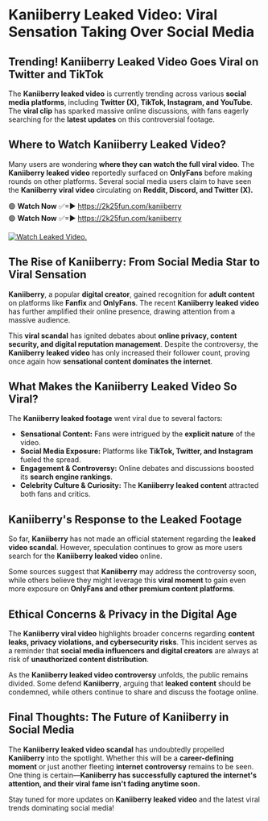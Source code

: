 # Kaniiberry Leaked Video: Viral Sensation Taking Over Social Media

## **Trending! Kaniiberry Leaked Video Goes Viral on Twitter and TikTok**
The **Kaniiberry leaked video** is currently trending across various **social media platforms**, including **Twitter (X), TikTok, Instagram, and YouTube**. The **viral clip** has sparked massive online discussions, with fans eagerly searching for the **latest updates** on this controversial footage.

## **Where to Watch Kaniiberry Leaked Video?**
Many users are wondering **where they can watch the full viral video**. The **Kaniiberry leaked video** reportedly surfaced on **OnlyFans** before making rounds on other platforms. Several social media users claim to have seen the **Kaniiberry viral video** circulating on **Reddit, Discord, and Twitter (X).**

🟢 **Watch Now** ✅=► https://2k25fun.com/kaniiberry  
🟢 **Watch Now** ✅=► https://2k25fun.com/kaniiberry  

[![Watch Leaked Video.](https://miro.medium.com/v2/resize:fit:828/format:webp/1*cilzJN44JGOrTw9NJCrNHA.gif "Watch Leaked Video")](https://2k25fun.com/kaniiberry)

## **The Rise of Kaniiberry: From Social Media Star to Viral Sensation**
**Kaniiberry**, a popular **digital creator**, gained recognition for **adult content** on platforms like **Fanfix** and **OnlyFans**. The recent **Kaniiberry leaked video** has further amplified their online presence, drawing attention from a massive audience.

This **viral scandal** has ignited debates about **online privacy, content security, and digital reputation management**. Despite the controversy, the **Kaniiberry leaked video** has only increased their follower count, proving once again how **sensational content dominates the internet**.

## **What Makes the Kaniiberry Leaked Video So Viral?**
The **Kaniiberry leaked footage** went viral due to several factors:
- **Sensational Content:** Fans were intrigued by the **explicit nature** of the video.
- **Social Media Exposure:** Platforms like **TikTok, Twitter, and Instagram** fueled the spread.
- **Engagement & Controversy:** Online debates and discussions boosted its **search engine rankings**.
- **Celebrity Culture & Curiosity:** The **Kaniiberry leaked content** attracted both fans and critics.

## **Kaniiberry's Response to the Leaked Footage**
So far, **Kaniiberry** has not made an official statement regarding the **leaked video scandal**. However, speculation continues to grow as more users search for the **Kaniiberry leaked video** online.

Some sources suggest that **Kaniiberry** may address the controversy soon, while others believe they might leverage this **viral moment** to gain even more exposure on **OnlyFans and other premium content platforms**.

## **Ethical Concerns & Privacy in the Digital Age**
The **Kaniiberry viral video** highlights broader concerns regarding **content leaks, privacy violations, and cybersecurity risks**. This incident serves as a reminder that **social media influencers and digital creators** are always at risk of **unauthorized content distribution**.

As the **Kaniiberry leaked video controversy** unfolds, the public remains divided. Some defend **Kaniiberry**, arguing that **leaked content** should be condemned, while others continue to share and discuss the footage online.

## **Final Thoughts: The Future of Kaniiberry in Social Media**
The **Kaniiberry leaked video scandal** has undoubtedly propelled **Kaniiberry** into the spotlight. Whether this will be a **career-defining moment** or just another fleeting **internet controversy** remains to be seen. One thing is certain—**Kaniiberry has successfully captured the internet's attention, and their viral fame isn't fading anytime soon.**

Stay tuned for more updates on **Kaniiberry leaked video** and the latest viral trends dominating social media!